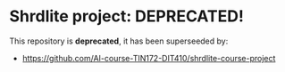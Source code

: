 Shrdlite project: DEPRECATED!
==============================

This repository is **deprecated**, it has been superseeded by:

- <https://github.com/AI-course-TIN172-DIT410/shrdlite-course-project>
